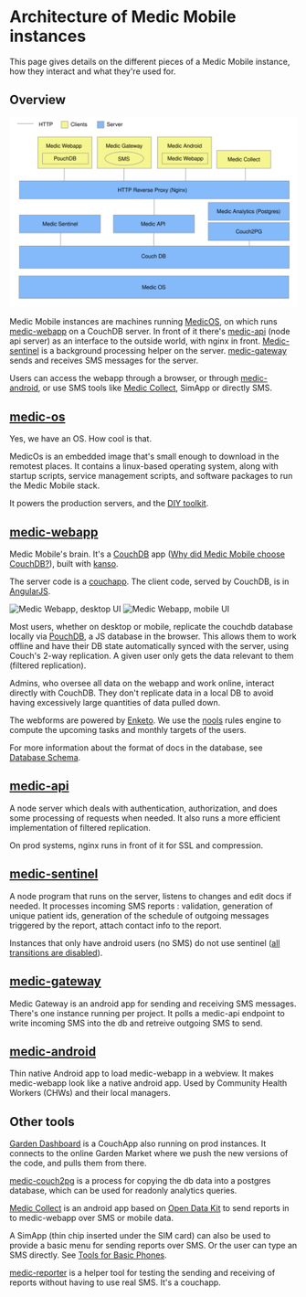 # Architecture of Medic Mobile instances

This page gives details on the different pieces of a Medic Mobile instance, how they interact and what they're used for.

## Overview

![Architecture of a Medic Mobile instance](architecture.svg)

Medic Mobile instances are machines running [MedicOS](#medic-os), on which runs [medic-webapp](#medic-webapp) on a CouchDB server. In front of it there's [medic-api](#medic-api) (node api server) as an interface to the outside world, with nginx in front. [Medic-sentinel](#medic-sentinel) is a background processing helper on the server. [medic-gateway](#medic-gateway) sends and receives SMS messages for the server.

Users can access the webapp through a browser, or through [medic-android](#medic-android), or use SMS tools like [Medic Collect](#other-tools), SimApp or directly SMS.


## [medic-os](https://github.com/medic/medic-os/)

Yes, we have an OS. How cool is that.

MedicOs is an embedded image that's small enough to download in the remotest places. It contains a linux-based operating system, along with startup scripts, service management scripts, and software packages to run the Medic Mobile stack.

It powers the production servers, and the [DIY toolkit](http://medicmobile.org/diy).


## [medic-webapp](https://github.com/medic/medic-webapp/)

Medic Mobile's brain. It's a [CouchDB](http://couchdb.apache.org/) app ([Why did Medic Mobile choose CouchDB?](http://medicmobile.org/blog/why-did-medic-mobile-choose-couchdb)), built with [kanso](https://github.com/kanso/kanso).

The server code is a [couchapp](http://couchapp.readthedocs.io/en/latest/intro/what-is-couchapp.html). The client code, served by CouchDB, is in [AngularJS](https://angularjs.org/).

![Medic Webapp, desktop UI](http://medicmobile.org/img/platform/toolkit-contacts-web-v2.png)
![Medic Webapp, mobile UI](http://medicmobile.org/img/platform/mobile-app-tasks.jpg)

Most users, whether on desktop or mobile, replicate the couchdb database locally via [PouchDB](https://pouchdb.com/), a JS database in the browser. This allows them to work offline and have their DB state automatically synced with the server, using Couch's 2-way replication. A given user only gets the data relevant to them (filtered replication).

Admins, who oversee all data on the webapp and work online, interact directly with CouchDB. They don't replicate data in a local DB to avoid having excessively large quantities of data pulled down.

The webforms are powered by [Enketo](https://enketo.org/).
We use the [nools](https://github.com/C2FO/nools) rules engine to compute the upcoming tasks and monthly targets of the users.

For more information about the format of docs in the database, see [Database Schema](db_schema.md).


## [medic-api](https://github.com/medic/medic-api/)

A node server which deals with authentication, authorization, and does some processing of requests when needed.
It also runs a more efficient implementation of filtered replication.

On prod systems, nginx runs in front of it for SSL and compression.


## [medic-sentinel](https://github.com/medic/medic-sentinel/)

A node program that runs on the server, listens to changes and edit docs if needed. It processes incoming SMS reports : validation, generation of unique patient ids, generation of the schedule of outgoing messages triggered by the report, attach contact info to the report.

Instances that only have android users (no SMS) do not use sentinel ([all transitions are disabled](https://github.com/medic/medic-sentinel#transitions-configuration-examples)).


## [medic-gateway](https://github.com/medic/medic-gateway/)

Medic Gateway is an android app for sending and receiving SMS messages. There's one instance running per project. It polls a medic-api endpoint to write incoming SMS into the db and retreive outgoing SMS to send.


## [medic-android](https://github.com/medic/medic-android/)

Thin native Android app to load medic-webapp in a webview. It makes medic-webapp look like a native android app. Used by Community Health Workers (CHWs) and their local managers.


## Other tools
[Garden Dashboard](https://github.com/garden20/dashboard) is a CouchApp also running on prod instances. It connects to the online Garden Market where we push the new versions of the code, and pulls them from there.

[medic-couch2pg](https://github.com/medic/medic-couch2pg/) is a process for copying the db data into a postgres database, which can be used for readonly analytics queries.

[Medic Collect](https://github.com/medic/medic-collect) is an android app based on [Open Data Kit](https://opendatakit.org/) to send reports in to medic-webapp over SMS or mobile data.

A SimApp (thin chip inserted under the SIM card) can also be used to provide a basic menu for sending reports over SMS. Or the user can type an SMS directly. See [Tools for Basic Phones](http://medicmobile.org/tools).

[medic-reporter](https://github.com/medic/medic-reporter) is a helper tool for testing the sending and receiving of reports without having to use real SMS. It's a couchapp.








